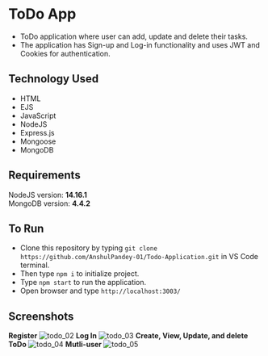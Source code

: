 # ToDo App

* ToDo application where user can add, update and delete their tasks.
* The application has Sign-up and Log-in functionality and uses JWT and Cookies for authentication.

## Technology Used
* HTML
* EJS
* JavaScript
* NodeJS
* Express.js
* Mongoose
* MongoDB

## Requirements
NodeJS version: **14.16.1**<br/>
MongoDB version: **4.4.2**

## To Run
* Clone this repository by typing ```git clone https://github.com/AnshulPandey-01/Todo-Application.git``` in VS Code terminal.
* Then type ```npm i``` to initialize project.
* Type ```npm start``` to run the application.
* Open browser and type ```http://localhost:3003/```

## Screenshots
**Register**
![todo_02](https://user-images.githubusercontent.com/55765572/125174813-84ff0d00-e1e5-11eb-9ea3-b11aac491661.png)
**Log In**
![todo_03](https://user-images.githubusercontent.com/55765572/125174814-84ff0d00-e1e5-11eb-83cb-6339ec935162.png)
**Create, View, Update, and delete ToDo**
![todo_04](https://user-images.githubusercontent.com/55765572/125174811-83354980-e1e5-11eb-9114-fce9d5791316.png)
**Mutli-user**
![todo_05](https://user-images.githubusercontent.com/55765572/125174812-84667680-e1e5-11eb-90eb-3868849c7158.png)

